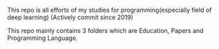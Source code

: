 This repo is all efforts of my studies for programming(especially field of deep learning) (Actively commit since 2019)

This repo mainly contains 3 folders which are Education, Papers and Programming Language.
